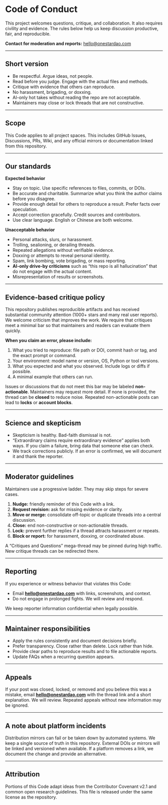 # Code of Conduct

This project welcomes questions, critique, and collaboration. It also requires civility and evidence. The rules below help us keep discussion productive, fair, and reproducible.

**Contact for moderation and reports:** hello@onestardao.com

---

## Short version

- Be respectful. Argue ideas, not people.  
- Read before you judge. Engage with the actual files and methods.  
- Critique with evidence that others can reproduce.  
- No harassment, brigading, or doxxing.  
- AI-only hot takes without reading the repo are not acceptable.  
- Maintainers may close or lock threads that are not constructive.

---

## Scope

This Code applies to all project spaces. This includes GitHub Issues, Discussions, PRs, Wiki, and any official mirrors or documentation linked from this repository.

---

## Our standards

**Expected behavior**

- Stay on topic. Use specific references to files, commits, or DOIs.
- Be accurate and charitable. Summarize what you think the author claims before you disagree.
- Provide enough detail for others to reproduce a result. Prefer facts over speculation.
- Accept correction gracefully. Credit sources and contributors.
- Use clear language. English or Chinese are both welcome.

**Unacceptable behavior**

- Personal attacks, slurs, or harassment.  
- Trolling, sealioning, or derailing threads.  
- Repeated allegations without verifiable evidence.  
- Doxxing or attempts to reveal personal identity.  
- Spam, link bombing, vote brigading, or mass reporting.  
- **AI-only drive-by criticisms** such as “this repo is all hallucination” that do not engage with the actual content.  
- Misrepresentation of results or screenshots.

---

## Evidence-based critique policy

This repository publishes reproducible artifacts and has received substantial community attention (1000+ stars and many real user reports). We welcome criticism that improves the work. We require that critiques meet a minimal bar so that maintainers and readers can evaluate them quickly.

**When you claim an error, please include:**

1. What you tried to reproduce: file path or DOI, commit hash or tag, and the exact prompt or command.  
2. Your environment: model name or version, OS, Python or tool versions.  
3. What you expected and what you observed. Include logs or diffs if possible.  
4. A minimal example that others can run.

Issues or discussions that do not meet this bar may be labeled **non-actionable**. Maintainers may request more detail. If none is provided, the thread can be **closed** to reduce noise. Repeated non-actionable posts can lead to **locks** or **account blocks**.

---

## Science and skepticism

- Skepticism is healthy. Bad-faith dismissal is not.  
- “Extraordinary claims require extraordinary evidence” applies both ways. If you claim a failure, bring data that someone else can check.  
- We track corrections publicly. If an error is confirmed, we will document it and thank the reporter.

---

## Moderator guidelines

Maintainers use a progressive ladder. They may skip steps for severe cases.

1. **Nudge:** friendly reminder of this Code with a link.  
2. **Request revision:** ask for missing evidence or clarity.  
3. **Move or merge:** consolidate off-topic or duplicate threads into a central discussion.  
4. **Close:** end non-constructive or non-actionable threads.  
5. **Lock:** prevent further replies if a thread attracts harassment or repeats.  
6. **Block or report:** for harassment, doxxing, or coordinated abuse.

A “Critiques and Questions” mega-thread may be pinned during high traffic. New critique threads can be redirected there.

---

## Reporting

If you experience or witness behavior that violates this Code:

- Email **hello@onestardao.com** with links, screenshots, and context.  
- Do not engage in prolonged fights. We will review and respond.

We keep reporter information confidential when legally possible.

---

## Maintainer responsibilities

- Apply the rules consistently and document decisions briefly.  
- Prefer transparency. Close rather than delete. Lock rather than hide.  
- Provide clear paths to reproduce results and to file actionable reports.  
- Update FAQs when a recurring question appears.

---

## Appeals

If your post was closed, locked, or removed and you believe this was a mistake, email **hello@onestardao.com** with the thread link and a short explanation. We will review. Repeated appeals without new information may be ignored.

---

## A note about platform incidents

Distribution mirrors can fail or be taken down by automated systems. We keep a single source of truth in this repository. External DOIs or mirrors will be linked and versioned when available. If a platform removes a link, we document the change and provide an alternative.

---

## Attribution

Portions of this Code adapt ideas from the Contributor Covenant v2.1 and common open research guidelines. This file is released under the same license as the repository.

